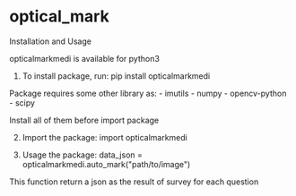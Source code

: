 # optical_mark

Installation and Usage

opticalmarkmedi is available for python3

1. To install package, run:
	pip install opticalmarkmedi

Package requires some other library as:
	- imutils
	- numpy
	- opencv-python
	- scipy

Install all of them before import package

2. Import the package:
	import opticalmarkmedi

3. Usage the package:
	data_json = opticalmarkmedi.auto_mark("path/to/image")

This function return a json as the result of survey for each question